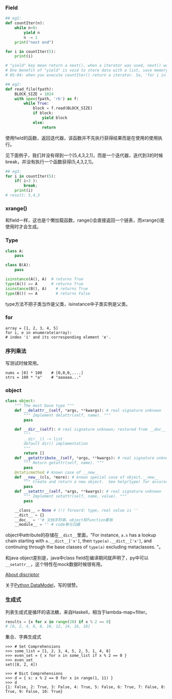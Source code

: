 



### Field

```python
## eg1:
def countIter(n):
    while n>0:
        yield n
        n -= 1
    print("next end")

for i in countIter(5):
    print(i)

# "yield" key mean return a next(), when a iterator was used, next() would be used.
# One benefit of "yield" is void to store data with a list, save memory.
# 05-04: when you execute countIter() return a iterator. So, 'for i in countIter(5)' means countIter.next...

## eg2:
def read_file(fpath):
    BLOCK_SIZE = 1024
    with open(fpath, 'rb') as f:
        while True:
            block = f.read(BLOCK_SIZE)
            if block:
                yield block
            else:
                return
```

使用field的函数，返回迭代器，该函数并不先执行获得结果而是在使用的使用执行。

见下面例子，我们并没有得到一个[5,4,3,2,1]，而是一个迭代器，迭代到3的时候break，并没有执行一个函数获得[5,4,3,2,1]。

```python
## eg3:
for i in countIter(5):
    if( i<3 ):
        break;
    print(i)
# result: 5,4,3
```



### xrange()

和field一样，这也是个懒加载函数，range()会直接返回一个链表，而xrange()是使用时才会生成。



### Type

```python
class A:
    pass

class B(A):
    pass

isinstance(A(), A)  # returns True
type(A()) == A      # returns True
isinstance(B(), A)    # returns True
type(B()) == A        # returns False
```

type方法不把子类当作是父类，isinstance中子类实例是父类。



### for

```
array = [1, 2, 3, 4, 5]
for i, e in enumerate(array):
# index 'i' and its corresponding element 'e'.
```



### 序列乘法

写测试时候常用。

```
nums = [0] * 100    # [0,0,0,....]
strs = 100 * "a"    # "aaaaaa..."
```



### object

```python
class object:
    """ The most base type """
    def __delattr__(self, *args, **kwargs): # real signature unknown
        """ Implement delattr(self, name). """
        pass

    def __dir__(self): # real signature unknown; restored from __doc__
        """
        __dir__() -> list
        default dir() implementation
        """
        return []
    def __getattribute__(self, *args, **kwargs): # real signature unknown
        """ Return getattr(self, name). """
        pass
    @staticmethod # known case of __new__
    def __new__(cls, *more): # known special case of object.__new__
        """ Create and return a new object.  See help(type) for accurate signature. """
        pass
    def __setattr__(self, *args, **kwargs): # real signature unknown
        """ Implement setattr(self, name, value). """
        pass

    __class__ = None # (!) forward: type, real value is ''
    __dict__ = {}
    __doc__ = ''# 文档字符串，object和function都有
    __module__ = '' # code单元归属
```

object中attribute的存储在`__dict__`里面，"For instance, `a.x` has a lookup chain starting with `a.__dict__['x']`, then `type(a).__dict__['x']`, and continuing through the base classes of `type(a)` excluding metaclasses. "。

和java object差别是，java中class field在编译期间就声明了，py中可以`__setattr__`，这个特性在mock数据时候很有用。

[About discriptor](https://docs.python.org/2/howto/descriptor.html)

关于[Python DataModel](https://docs.python.org/3/reference/datamodel.html)，写的很赞。



### 生成式

列表生成式是循环的语法糖，来自Haskell，相当于lambda-map+filter。

```python
results = [x for x in range(20) if x % 2 == 0]
# [0, 2, 4, 6, 8, 10, 12, 14, 16, 18]
```

集合、字典生成式

```
>>> # Set Comprehensions
>>> some_list = [1, 2, 3, 4, 5, 2, 5, 1, 4, 8]
>>> even_set = { x for x in some_list if x % 2 == 0 }
>>> even_set
set([8, 2, 4])

>>> # Dict Comprehensions
>>> d = { x: x % 2 == 0 for x in range(1, 11) }
>>> d
{1: False, 2: True, 3: False, 4: True, 5: False, 6: True, 7: False, 8: True, 9: False, 10: True}
```